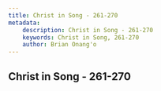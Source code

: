 ```yaml
---
title: Christ in Song - 261-270
metadata:
    description: Christ in Song - 261-270
    keywords: Christ in Song, 261-270
    author: Brian Onang'o
---
```



## Christ in Song - 261-270
  